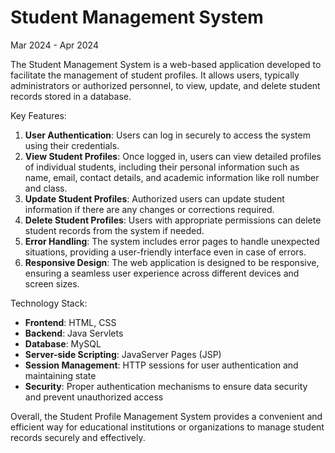 # Student Management System
Mar 2024 - Apr 2024

The Student Management System is a web-based application developed to facilitate the management of student profiles. It allows users, typically administrators or authorized personnel, to view, update, and delete student records stored in a database.

Key Features:
1. **User Authentication**: Users can log in securely to access the system using their credentials.
2. **View Student Profiles**: Once logged in, users can view detailed profiles of individual students, including their personal information such as name, email, contact details, and academic information like roll number and class.
3. **Update Student Profiles**: Authorized users can update student information if there are any changes or corrections required.
4. **Delete Student Profiles**: Users with appropriate permissions can delete student records from the system if needed.
5. **Error Handling**: The system includes error pages to handle unexpected situations, providing a user-friendly interface even in case of errors.
6. **Responsive Design**: The web application is designed to be responsive, ensuring a seamless user experience across different devices and screen sizes.

Technology Stack:
- **Frontend**: HTML, CSS
- **Backend**: Java Servlets
- **Database**: MySQL
- **Server-side Scripting**: JavaServer Pages (JSP)
- **Session Management**: HTTP sessions for user authentication and maintaining state
- **Security**: Proper authentication mechanisms to ensure data security and prevent unauthorized access

Overall, the Student Profile Management System provides a convenient and efficient way for educational institutions or organizations to manage student records securely and effectively.
